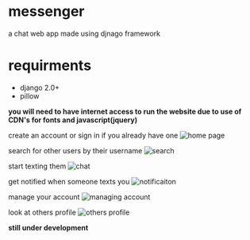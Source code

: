 # messenger
a chat web app made using djnago framework

# requirments 
- django 2.0+
- pillow 

**you will need to have internet access to run the website due to use of CDN's for fonts and javascript(jquery)**

  create an account or sign in if you already have one
![home page](https://github.com/planetred-cc/messenger/blob/master/sample_images/homePage.png)

search for other users by their username
![search](https://github.com/planetred-cc/messenger/blob/master/sample_images/search.png)

start texting them
![chat](https://github.com/planetred-cc/messenger/blob/master/sample_images/chat.png)

get notified when someone texts you
![notificaiton](https://github.com/planetred-cc/messenger/blob/master/sample_images/notif.png)

manage your account
![managing account](https://github.com/planetred-cc/messenger/blob/master/sample_images/manage.png)

look at others profile
![others profile](https://github.com/planetred-cc/messenger/blob/master/sample_images/scoutProfile.png)


**still under development**
